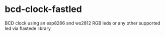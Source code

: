 # bcd-clock-fastled
BCD clock using an esp8266 and ws2812 RGB leds or any other supported led via flastede library
